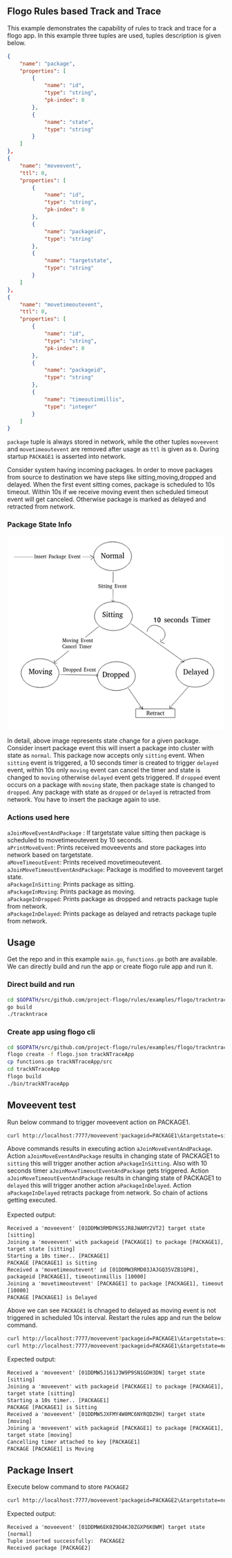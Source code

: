 ## Flogo Rules based Track and Trace

This example demonstrates the capability of rules to track and trace for a flogo app. In this example three tuples are used, tuples description is given below.

```json
{
    "name": "package",
    "properties": [
        {
            "name": "id",
            "type": "string",
            "pk-index": 0
        },
        {
            "name": "state",
            "type": "string"
        }
    ]  
},
{
    "name": "moveevent",
    "ttl": 0,
    "properties": [
        {
            "name": "id",
            "type": "string",
            "pk-index": 0
        },
        {
            "name": "packageid",
            "type": "string"
        },
        {
            "name": "targetstate",
            "type": "string"
        }
    ]
},
{
    "name": "movetimeoutevent",
    "ttl": 0,
    "properties": [
        {
            "name": "id",
            "type": "string",
            "pk-index": 0
        },
        {
            "name": "packageid",
            "type": "string"
        },
        {
            "name": "timeoutinmillis",
            "type": "integer"
        }
    ]  
}
```

`package` tuple is always stored in network, while the other tuples `moveevent` and `movetimeoutevent` are removed after usage as `ttl` is given as `0`. During startup `PACKAGE1` is asserted into network.

Consider system having incoming packages. In order to move packages from source to destination we have steps like sitting,moving,dropped and delayed. When the first event sitting comes, package is scheduled to 10s timeout. Within 10s if we receive  moving event then scheduled timeout event will get canceled. Otherwise package is marked as delayed and retracted from network.

### Package State Info

<p align="center">
  <img src ="./trackntrace.png" />
</p>

In detail, above image represents state change for a given package. Consider insert package event this will insert a package into cluster with state as `normal`. This package now accepts only `sitting` event. When `sitting` event is triggered, a 10 seconds timer is created to trigger `delayed` event, within 10s only `moving` event can cancel the timer and state is changed to `moving` otherwise `delayed` event gets triggered. If `dropped` event occurs on a package with `moving` state, then package state is changed to `dropped`. Any package with state as `dropped` or `delayed` is retracted from network. You have to insert the package again to use.

### Actions used here

`aJoinMoveEventAndPackage` : If targetstate value sitting then package is scheduled to movetimeoutevent by 10 seconds.<br>
`aPrintMoveEvent`: Prints received moveevents and store packages into network based on targetstate.<br>
`aMoveTimeoutEvent`: Prints received movetimeoutevent.<br>
`aJoinMoveTimeoutEventAndPackage`: Package is modified to moveevent target state.<br>
`aPackageInSitting`: Prints package as sitting.<br>
`aPackageInMoving`: Prints package as moving.<br>
`aPackageInDropped`: Prints package as dropped and retracts package tuple from network.<br>
`aPackageInDelayed`: Prints package as delayed and retracts package tuple from network.

## Usage
Get the repo and in this example `main.go`, `functions.go` both are available. We can directly build and run the app or create flogo rule app and run it.

### Direct build and run
```sh
cd $GOPATH/src/github.com/project-flogo/rules/examples/flogo/trackntrace
go build
./trackntrace
```

### Create app using flogo cli
```sh
cd $GOPATH/src/github.com/project-flogo/rules/examples/flogo/trackntrace
flogo create -f flogo.json trackNTraceApp
cp functions.go trackNTraceApp/src
cd trackNTraceApp
flogo build
./bin/trackNTraceApp
```

## Moveevent test
Run below command to trigger moveevent action on PACKAGE1.
```sh
curl http://localhost:7777/moveevent?packageid=PACKAGE1\&targetstate=sitting
```

Above commands results in executing action `aJoinMoveEventAndPackage`. 
Action `aJoinMoveEventAndPackage` results in changing state of PACKAGE1 to `sitting` this will trigger another action `aPackageInSitting`. Also with 10 seconds timer `aJoinMoveTimeoutEventAndPackage` gets triggered.
 Action `aJoinMoveTimeoutEventAndPackage` results in changing state of PACKAGE1 to `delayed` this will trigger another action `aPackageInDelayed`.
Action `aPackageInDelayed` retracts package from network.
So chain of actions getting executed.<br><br>
Expected output:
```
Received a 'moveevent' [01DDMW3RMDPKS5JR8JWAMY2VT2] target state [sitting]
Joining a 'moveevent' with packageid [PACKAGE1] to package [PACKAGE1], target state [sitting]
Starting a 10s timer.. [PACKAGE1]
PACKAGE [PACKAGE1] is Sitting
Received a 'movetimeoutevent' id [01DDMW3RMD03JAJGQ35VZB1QP8], packageid [PACKAGE1], timeoutinmillis [10000]
Joining a 'movetimeoutevent' [PACKAGE1] to package [PACKAGE1], timeout [10000]
PACKAGE [PACKAGE1] is Delayed
```
Above we can see `PACKAGE1` is chnaged to delayed as moving event is not triggered in scheduled 10s interval. Restart the rules app and run the below command.

```sh
curl http://localhost:7777/moveevent?packageid=PACKAGE1\&targetstate=sitting
curl http://localhost:7777/moveevent?packageid=PACKAGE1\&targetstate=moving
```
Expected output:
```
Received a 'moveevent' [01DDMW5J161J3W9P9SN1GDH3DN] target state [sitting]
Joining a 'moveevent' with packageid [PACKAGE1] to package [PACKAGE1], target state [sitting]
Starting a 10s timer.. [PACKAGE1]
PACKAGE [PACKAGE1] is Sitting
Received a 'moveevent' [01DDMW5JXFMY4W0MC6NYRQDZ9H] target state [moving]
Joining a 'moveevent' with packageid [PACKAGE1] to package [PACKAGE1], target state [moving]
Cancelling timer attached to key [PACKAGE1]
PACKAGE [PACKAGE1] is Moving
```
## Package Insert
Execute below command to store `PACKAGE2`
```sh
curl http://localhost:7777/moveevent?packageid=PACKAGE2\&targetstate=normal
```
Expected output:
```
Received a 'moveevent' [01DDMW6EK0Z9D4KJ0ZGXP6K0WM] target state [normal]
Tuple inserted successfully:  PACKAGE2
Received package [PACKAGE2]
```
